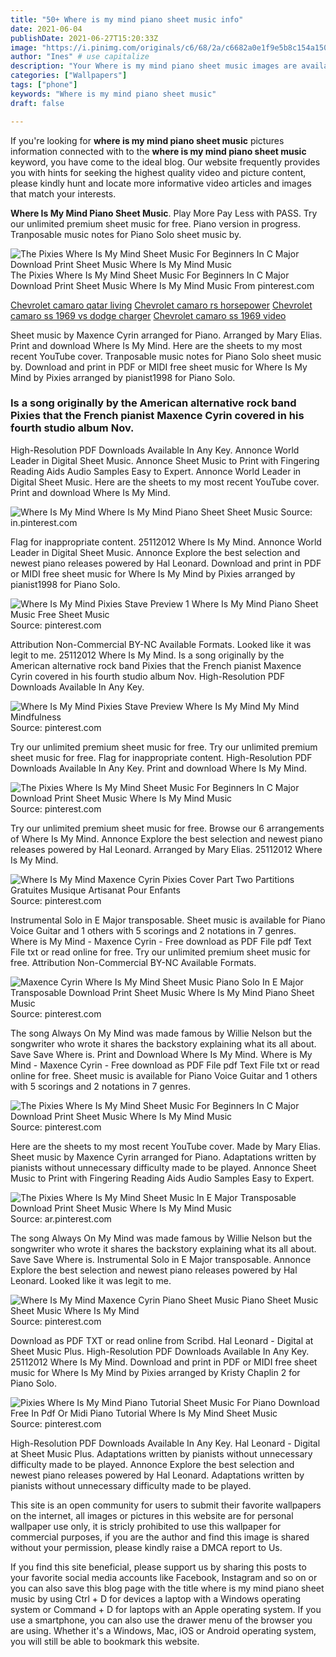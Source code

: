 ```yaml
---
title: "50+ Where is my mind piano sheet music info"
date: 2021-06-04
publishDate: 2021-06-27T15:20:33Z
image: "https://i.pinimg.com/originals/c6/68/2a/c6682a0e1f9e5b8c154a150e81193ad0.png"
author: "Ines" # use capitalize
description: "Your Where is my mind piano sheet music images are available. Where is my mind piano sheet music are a topic that is being searched for and liked by netizens today. You can Find and Download the Where is my mind piano sheet music files here. Download all royalty-free images."
categories: ["Wallpapers"]
tags: ["phone"]
keywords: "Where is my mind piano sheet music"
draft: false

---
```


If you're looking for **where is my mind piano sheet music** pictures information connected with to the **where is my mind piano sheet music** keyword, you have come to the ideal  blog.  Our website frequently  provides you with  hints  for seeking  the highest  quality video and picture  content, please kindly hunt and locate more informative video articles and images  that match your interests.

**Where Is My Mind Piano Sheet Music**. Play More Pay Less with PASS. Try our unlimited premium sheet music for free. Piano version in progress. Tranposable music notes for Piano Solo sheet music by.

![The Pixies Where Is My Mind Sheet Music For Beginners In C Major Download Print Sheet Music Where Is My Mind Music](https://i.pinimg.com/originals/2c/8e/45/2c8e45e9c2214c2c7b55a58077200346.gif "The Pixies Where Is My Mind Sheet Music For Beginners In C Major Download Print Sheet Music Where Is My Mind Music")
The Pixies Where Is My Mind Sheet Music For Beginners In C Major Download Print Sheet Music Where Is My Mind Music From pinterest.com

[Chevrolet camaro qatar living](/chevrolet-camaro-qatar-living/)
[Chevrolet camaro rs horsepower](/chevrolet-camaro-rs-horsepower/)
[Chevrolet camaro ss 1969 vs dodge charger](/chevrolet-camaro-ss-1969-vs-dodge-charger/)
[Chevrolet camaro ss 1969 video](/chevrolet-camaro-ss-1969-video/)

Sheet music by Maxence Cyrin arranged for Piano. Arranged by Mary Elias. Print and download Where Is My Mind. Here are the sheets to my most recent YouTube cover. Tranposable music notes for Piano Solo sheet music by. Download and print in PDF or MIDI free sheet music for Where Is My Mind by Pixies arranged by pianist1998 for Piano Solo.

### Is a song originally by the American alternative rock band Pixies that the French pianist Maxence Cyrin covered in his fourth studio album Nov.

High-Resolution PDF Downloads Available In Any Key. Annonce World Leader in Digital Sheet Music. Annonce Sheet Music to Print with Fingering Reading Aids Audio Samples Easy to Expert. Annonce World Leader in Digital Sheet Music. Here are the sheets to my most recent YouTube cover. Print and download Where Is My Mind.


![Where Is My Mind Where Is My Mind Piano Sheet Sheet Music](https://i.pinimg.com/originals/7d/c9/23/7dc92376773d8dbfdfa84e72d74f2f88.png "Where Is My Mind Where Is My Mind Piano Sheet Sheet Music")
Source: in.pinterest.com

Flag for inappropriate content. 25112012 Where Is My Mind. Annonce World Leader in Digital Sheet Music. Annonce Explore the best selection and newest piano releases powered by Hal Leonard. Download and print in PDF or MIDI free sheet music for Where Is My Mind by Pixies arranged by pianist1998 for Piano Solo.

![Where Is My Mind Pixies Stave Preview 1 Where Is My Mind Piano Sheet Music Free Sheet Music](https://i.pinimg.com/600x315/b5/45/b2/b545b2400415d36221b2ba35c309d040.jpg "Where Is My Mind Pixies Stave Preview 1 Where Is My Mind Piano Sheet Music Free Sheet Music")
Source: pinterest.com

Attribution Non-Commercial BY-NC Available Formats. Looked like it was legit to me. 25112012 Where Is My Mind. Is a song originally by the American alternative rock band Pixies that the French pianist Maxence Cyrin covered in his fourth studio album Nov. High-Resolution PDF Downloads Available In Any Key.

![Where Is My Mind Pixies Stave Preview Where Is My Mind My Mind Mindfulness](https://i.pinimg.com/originals/74/e7/b6/74e7b6f0eba3a9ed0111edc6377cd508.png "Where Is My Mind Pixies Stave Preview Where Is My Mind My Mind Mindfulness")
Source: pinterest.com

Try our unlimited premium sheet music for free. Try our unlimited premium sheet music for free. Flag for inappropriate content. High-Resolution PDF Downloads Available In Any Key. Print and download Where Is My Mind.

![The Pixies Where Is My Mind Sheet Music For Beginners In C Major Download Print Sheet Music Where Is My Mind Music](https://i.pinimg.com/170x/2c/8e/45/2c8e45e9c2214c2c7b55a58077200346--where-is-my-mind-pixies.jpg "The Pixies Where Is My Mind Sheet Music For Beginners In C Major Download Print Sheet Music Where Is My Mind Music")
Source: pinterest.com

Try our unlimited premium sheet music for free. Browse our 6 arrangements of Where Is My Mind. Annonce Explore the best selection and newest piano releases powered by Hal Leonard. Arranged by Mary Elias. 25112012 Where Is My Mind.

![Where Is My Mind Maxence Cyrin Pixies Cover Part Two Partitions Gratuites Musique Artisanat Pour Enfants](https://i.pinimg.com/originals/d4/0b/77/d40b779219bf88141ec9fa1684ec3790.jpg "Where Is My Mind Maxence Cyrin Pixies Cover Part Two Partitions Gratuites Musique Artisanat Pour Enfants")
Source: pinterest.com

Instrumental Solo in E Major transposable. Sheet music is available for Piano Voice Guitar and 1 others with 5 scorings and 2 notations in 7 genres. Where is My Mind - Maxence Cyrin - Free download as PDF File pdf Text File txt or read online for free. Try our unlimited premium sheet music for free. Attribution Non-Commercial BY-NC Available Formats.

![Maxence Cyrin Where Is My Mind Sheet Music Piano Solo In E Major Transposable Download Print Sheet Music Where Is My Mind Piano Sheet Music](https://i.pinimg.com/originals/a9/5b/e8/a95be83ea7e29db73f3c48f0dcb95b26.gif "Maxence Cyrin Where Is My Mind Sheet Music Piano Solo In E Major Transposable Download Print Sheet Music Where Is My Mind Piano Sheet Music")
Source: pinterest.com

The song Always On My Mind was made famous by Willie Nelson but the songwriter who wrote it shares the backstory explaining what its all about. Save Save Where is. Print and Download Where Is My Mind. Where is My Mind - Maxence Cyrin - Free download as PDF File pdf Text File txt or read online for free. Sheet music is available for Piano Voice Guitar and 1 others with 5 scorings and 2 notations in 7 genres.

![The Pixies Where Is My Mind Sheet Music For Beginners In C Major Download Print Sheet Music Where Is My Mind Music](https://i.pinimg.com/originals/2c/8e/45/2c8e45e9c2214c2c7b55a58077200346.gif "The Pixies Where Is My Mind Sheet Music For Beginners In C Major Download Print Sheet Music Where Is My Mind Music")
Source: pinterest.com

Here are the sheets to my most recent YouTube cover. Made by Mary Elias. Sheet music by Maxence Cyrin arranged for Piano. Adaptations written by pianists without unnecessary difficulty made to be played. Annonce Sheet Music to Print with Fingering Reading Aids Audio Samples Easy to Expert.

![The Pixies Where Is My Mind Sheet Music In E Major Transposable Download Print Sheet Music Where Is My Mind Music](https://i.pinimg.com/originals/f7/8a/75/f78a7524b7d538c7e6d1f0ac8f93fad8.gif "The Pixies Where Is My Mind Sheet Music In E Major Transposable Download Print Sheet Music Where Is My Mind Music")
Source: ar.pinterest.com

The song Always On My Mind was made famous by Willie Nelson but the songwriter who wrote it shares the backstory explaining what its all about. Save Save Where is. Instrumental Solo in E Major transposable. Annonce Explore the best selection and newest piano releases powered by Hal Leonard. Looked like it was legit to me.

![Where Is My Mind Maxence Cyrin Piano Sheet Music Piano Sheet Music Sheet Music Where Is My Mind](https://i.pinimg.com/originals/64/3c/27/643c274f03fb4d860d0baf0cf2eafc18.jpg "Where Is My Mind Maxence Cyrin Piano Sheet Music Piano Sheet Music Sheet Music Where Is My Mind")
Source: pinterest.com

Download as PDF TXT or read online from Scribd. Hal Leonard - Digital at Sheet Music Plus. High-Resolution PDF Downloads Available In Any Key. 25112012 Where Is My Mind. Download and print in PDF or MIDI free sheet music for Where Is My Mind by Pixies arranged by Kristy Chaplin 2 for Piano Solo.

![Pixies Where Is My Mind Piano Tutorial Sheet Music For Piano Download Free In Pdf Or Midi Piano Tutorial Where Is My Mind Sheet Music](https://i.pinimg.com/originals/c6/68/2a/c6682a0e1f9e5b8c154a150e81193ad0.png "Pixies Where Is My Mind Piano Tutorial Sheet Music For Piano Download Free In Pdf Or Midi Piano Tutorial Where Is My Mind Sheet Music")
Source: pinterest.com

High-Resolution PDF Downloads Available In Any Key. Hal Leonard - Digital at Sheet Music Plus. Adaptations written by pianists without unnecessary difficulty made to be played. Annonce Explore the best selection and newest piano releases powered by Hal Leonard. Adaptations written by pianists without unnecessary difficulty made to be played.

This site is an open community for users to submit their favorite wallpapers on the internet, all images or pictures in this website are for personal wallpaper use only, it is stricly prohibited to use this wallpaper for commercial purposes, if you are the author and find this image is shared without your permission, please kindly raise a DMCA report to Us.

If you find this site beneficial, please support us by sharing this posts to your favorite social media accounts like Facebook, Instagram and so on or you can also save this blog page with the title where is my mind piano sheet music by using Ctrl + D for devices a laptop with a Windows operating system or Command + D for laptops with an Apple operating system. If you use a smartphone, you can also use the drawer menu of the browser you are using. Whether it's a Windows, Mac, iOS or Android operating system, you will still be able to bookmark this website.
